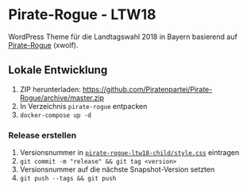 # Pirate-Rogue - LTW18

WordPress Theme für die Landtagswahl 2018 in Bayern basierend auf
[Pirate-Rogue](https://github.com/Piratenpartei/Pirate-Rogue) (xwolf).

## Lokale Entwicklung

1. ZIP herunterladen: https://github.com/Piratenpartei/Pirate-Rogue/archive/master.zip
2. In Verzeichnis `pirate-rogue` entpacken
3. `docker-compose up -d`

### Release erstellen

1. Versionsnummer in [`pirate-rogue-ltw18-child/style.css`](pirate-rogue-ltw18-child/style.css) eintragen
2. `git commit -m "release" && git tag <version>`
3. Versionsnummer auf die nächste Snapshot-Version setzten
4. `git push --tags && git push`
